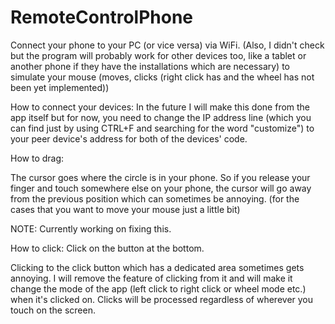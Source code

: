 # RemoteControlPhone
Connect your phone to your PC (or vice versa) via WiFi. (Also, I didn't check but the program will probably work for other devices too, like a tablet or another phone if they have the installations which are necessary) to simulate your mouse (moves, clicks (right click has and the wheel has not been yet implemented))

How to connect your devices:
  In the future I will make this done from the app itself but for now, you need to change the IP address line (which you can find just by using CTRL+F and searching for the word "customize") to your peer device's address for both of the devices' code.


How to drag:
  
  The cursor goes where the circle is in your phone. So if you release your finger and touch somewhere else on your phone, the cursor will go away from the previous  position which can sometimes be annoying. (for the cases that you want to move your mouse just a little bit)

NOTE: Currently working on fixing this.


How to click:
  Click on the button at the bottom. 

  Clicking to the click button which has a dedicated area sometimes gets annoying. I will remove the feature of clicking from it and will make it change the mode of the app (left click to right click or wheel mode etc.) when it's clicked on. Clicks will be processed regardless of wherever you touch on the screen.
